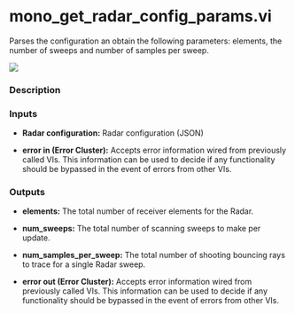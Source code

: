 # mono_get_radar_config_params.vi
Parses the configuration an obtain the following parameters:  elements, the number of sweeps  and  number of samples per sweep.

<p class="img_container">
<img class="lg_img" src="../mono_get_radar_config_params.png"/>
</p>

### Description

 

### Inputs

- **Radar configuration:**  Radar configuration (JSON)
 

- **error in (Error Cluster):** Accepts error information wired from previously called VIs. This information can be used to decide if any functionality should be bypassed in the event of errors from other VIs. 

### Outputs

- **elements:**  The total number of receiver elements for the Radar.
 

- **num_sweeps:**  The total number of scanning sweeps to make per update.
 

- **num_samples_per_sweep:**  The total number of shooting bouncing rays to trace for a
single Radar sweep.
 

- **error out (Error Cluster):** Accepts error information wired from previously called VIs. This information can be used to decide if any functionality should be bypassed in the event of errors from other VIs. 

<p>&nbsp;</p>
